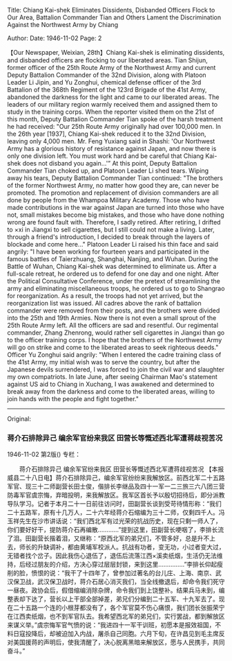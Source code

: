 Title: Chiang Kai-shek Eliminates Dissidents, Disbanded Officers Flock to Our Area, Battalion Commander Tian and Others Lament the Discrimination Against the Northwest Army by Chiang

Author:
Date: 1946-11-02
Page: 2

【Our Newspaper, Weixian, 28th】Chiang Kai-shek is eliminating dissidents, and disbanded officers are flocking to our liberated areas. Tian Shijun, former officer of the 25th Route Army of the Northwest Army and current Deputy Battalion Commander of the 32nd Division, along with Platoon Leader Li Jipin, and Yu Zonghui, chemical defense officer of the 3rd Battalion of the 368th Regiment of the 123rd Brigade of the 41st Army, abandoned the darkness for the light and came to our liberated areas. The leaders of our military region warmly received them and assigned them to study in the training corps. When the reporter visited them on the 21st of this month, Deputy Battalion Commander Tian spoke of the harsh treatment he had received: "Our 25th Route Army originally had over 100,000 men. In the 26th year [1937], Chiang Kai-shek reduced it to the 32nd Division, leaving only 4,000 men. Mr. Feng Yuxiang said in Shashi: 'Our Northwest Army has a glorious history of resistance against Japan, and now there is only one division left. You must work hard and be careful that Chiang Kai-shek does not disband you again...'” At this point, Deputy Battalion Commander Tian choked up, and Platoon Leader Li shed tears. Wiping away his tears, Deputy Battalion Commander Tian continued: "The brothers of the former Northwest Army, no matter how good they are, can never be promoted. The promotion and replacement of division commanders are all done by people from the Whampoa Military Academy. Those who have made contributions in the war against Japan are turned into those who have not, small mistakes become big mistakes, and those who have done nothing wrong are found fault with. Therefore, I sadly retired. After retiring, I drifted to ×xi in Jiangxi to sell cigarettes, but I still could not make a living. Later, through a friend's introduction, I decided to break through the layers of blockade and come here..." Platoon Leader Li raised his thin face and said angrily: "I have been working for fourteen years and participated in the famous battles of Taierzhuang, Shanghai, Nanjing, and Wuhan. During the Battle of Wuhan, Chiang Kai-shek was determined to eliminate us. After a full-scale retreat, he ordered us to defend for one day and one night. After the Political Consultative Conference, under the pretext of streamlining the army and eliminating miscellaneous troops, he ordered us to go to Shangrao for reorganization. As a result, the troops had not yet arrived, but the reorganization list was issued. All cadres above the rank of battalion commander were removed from their posts, and the brothers were divided into the 25th and 19th Armies. Now there is not even a small sprout of the 25th Route Army left. All the officers are sad and resentful. Our regimental commander, Zhang Zhenrong, would rather sell cigarettes in Jiangxi than go to the officer training corps. I hope that the brothers of the Northwest Army will go on strike and come to the liberated areas to seek righteous deeds." Officer Yu Zonghui said angrily: "When I entered the cadre training class of the 41st Army, my initial wish was to serve the country, but after the Japanese devils surrendered, I was forced to join the civil war and slaughter my own compatriots. In late June, after seeing Chairman Mao's statement against US aid to Chiang in Xuchang, I was awakened and determined to break away from the darkness and come to the liberated areas, willing to join hands with the people and fight together."



<hr /> 

Original: 


### 蒋介石排除异己  编余军官纷来我区  田营长等慨述西北军遭蒋歧视苦况

1946-11-02
第2版()
专栏：

　　蒋介石排除异己
    编余军官纷来我区
    田营长等慨述西北军遭蒋歧视苦况
    【本报威县二十八日电】蒋介石排除异己，编余军官纷纷来我解放区。前西北军二十五路军官、现三十二师副营长田士俊，偕排长李继品及四十一军一二三旅三六八团三营防毒军官虞宗悔，弃暗投明，来我解放区。我军区首长予以殷切招待后，即分派教导队学习。记者于本月二十一日前往访问时，田副营长谈到受苛待情形称：“我们二十五路军，原有十几万人，二十六年经蒋介石缩编为三十二师，仅剩四千人。冯玉祥先生在沙市讲话说：“我们西北军有过光荣的抗战历史，现在只剩一师人了，你们要好好干，提防蒋介石再编散…………”提到这里，田副营长哽咽了，李排长流了泪。田副营长揩着泪，又继称：“原西北军的弟兄们，不管多好，总是升不上去，师长的升缺调补，都由黄埔军校派人。抗战有功者，变无功，小过者变大过，无错者找个岔子。因此我伤心退伍了，退伍后流落江西×溪卖纸烟，生活仍无法维持，后经过朋友的介绍，方决心穿过层层封锁，来到这里……………”李排长仰起瘦削的脸，愤恨的说：“我干了十四年了，曾参加过著名的台儿庄、上海、南京、武汉保卫战，武汉保卫战时，蒋介石居心消灭我们，当全线撤退后，却命令我们死守一昼夜。政协会后，假借缩编消除杂牌，命令我们到上饶整补。结果兵马未到，编整表却下达了，营长以上干部全部掉差，弟兄们分编到二十五军、十九军去了。现在二十五路一个连的小根芽都没有了，各个军官莫不伤心痛恨，我们团长张振荣宁在江西卖纸烟，也不到军官队去。我希望西北军的弟兄们，实行罢战，都到解放区来谋义举。”虞宗悔军官气愤的说：“我进四十一军干训班，初愿本是报效祖国，不料日寇投降后，却被迫加入内战，屠杀自己同胞。六月下旬，在许昌见到毛主席反对美国援蒋的声明后，使我清醒了，决心脱离黑暗来解放区，愿与人民携手，共同奋斗。”
